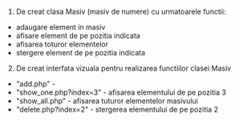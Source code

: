 1. De creat clasa Masiv (masiv de numere) cu urmatoarele functii:
 * adaugare element in masiv
 * afisare element de pe pozitia indicata
 * afisarea toturor elementelor
 * stergere element de pe pozitia indicata
2. De creat interfata vizuala pentru realizarea functiilor clasei Masiv
 * "add.php" - 
 * "show_one.php?index=3" - afisarea elementului de pe pozitia 3
 * "show_all.php" - afisarea tuturor elementelor masivului
 * "delete.php?index=2" - stergerea elementului de pe pozitia 2
